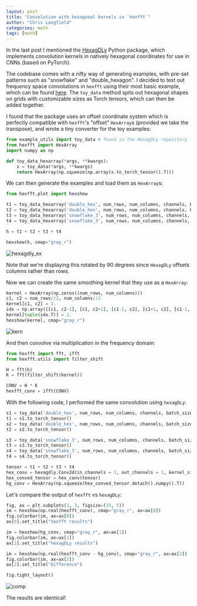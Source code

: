 ```yaml
---
layout: post
title: "Convolution with hexagonal kernels in `hexfft`"
author: "Chris Langfield"
categories: math
tags: [math]
---
```


In the last post I mentioned the [HexagDLy](https://github.com/ai4iacts/hexagdly) Python package, which implements convolution kernels in natively hexagonal coordinates for use in CNNs (based on PyTorch).

The codebase comes with a nifty way of generating examples, with pre-set patterns such as "snowflake" and "double_hexagon". I decided to test out frequency space convolutions in `hexfft`
using their most basic example, which can be found [here](https://github.com/ai4iacts/hexagdly/blob/master/notebooks/hexagdly_2d_example.ipynb). The `toy_data` method spits out hexagonal shapes
on grids with customizable sizes as Torch tensors, which can then be added together.

I found that the package uses an offset coordinate system which is perfectly compatible with `hexfft`'s "offset" `HexArray`s (provided we take the transpose), and wrote a tiny converter for the toy examples:

```python
from example_utils import toy_data # found in the HexagDLy repository
from hexfft import HexArray
import numpy as np

def toy_data_hexarray(*args, **kwargs):
    x = toy_data(*args, **kwargs)
    return HexArray(np.squeeze(np.array(x.to_torch_tensor().T)))
```

We can then generate the examples and load them as `HexArray`s:

```python
from hexfft.plot import hexshow

t1 = toy_data_hexarray('double_hex', num_rows, num_columns, channels, batch_size, px=5, py=5)
t2 = toy_data_hexarray('double_hex', num_rows, num_columns, channels, batch_size, px=14, py=8)
t3 = toy_data_hexarray('snowflake_3', num_rows, num_columns, channels, batch_size, px=5, py=16)
t4 = toy_data_hexarray('snowflake_3', num_rows, num_columns, channels, batch_size, px=14, py=19)

h = t1 + t2 + t3 + t4 

hexshow(h, cmap="gray_r")
```
![hexagdly_ex](https://github.com/chris-langfield/chris-langfield.github.io/assets/34426450/26f22407-8f1c-463d-baf9-37abe1702b79)

Note that we're displaying this rotated by 90 degrees since `HexagDLy` offsets columns rather than rows.

Now we can create the same smoothing kernel that they use as a `HexArray`:

```python
kernel = HexArray(np.zeros((num_rows, num_columns)))
c1, c2 = num_rows//2, num_columns//2
kernel[c1, c2] = 1.
idx = np.array([[c1, c2-1], [c1, c2+1], [c1-1, c2], [c1+1, c2], [c1-1, c2-1], [c1+1, c2-1]])
kernel[tuple(idx.T)] = 1.
hexshow(kernel, cmap="gray_r")
```
![kern](https://github.com/chris-langfield/chris-langfield.github.io/assets/34426450/24372aca-a975-424d-b5e1-5bc30963a1fa)

And then convolve via multiplication in the frequency domain:

```python
from hexfft import fft, ifft
from hexfft.utils import filter_shift

H = fft(h)
K = fft(filter_shift(kernel))

CONV = H * K
hexfft_conv = ifft(CONV)
```

With the following code, I performed the same convolution using `hexagDLy`:

```python
s1 = toy_data('double_hex', num_rows, num_columns, channels, batch_size, px=5, py=5)
t1 = s1.to_torch_tensor()
s2 = toy_data('double_hex', num_rows, num_columns, channels, batch_size, px=14, py=8)
t2 = s2.to_torch_tensor()

s3 = toy_data('snowflake_3', num_rows, num_columns, channels, batch_size, px=5, py=16)
t3 = s3.to_torch_tensor()
s4 = toy_data('snowflake_3', num_rows, num_columns, channels, batch_size, px=14, py=19)
t4 = s4.to_torch_tensor()

tensor = t1 + t2 + t3 + t4 
hex_conv = hexagdly.Conv2d(in_channels = 1, out_channels = 1, kernel_size = 1, stride = 1, bias=False, debug=True)
hex_conved_tensor = hex_conv(tensor)
hg_conv = HexArray(np.squeeze(hex_conved_tensor.detach().numpy().T))
```

Let's compare the output of `hexfft` vs `hexagDLy`:

```python
fig, ax = plt.subplots(1, 3, figsize=(15, 5))
im = hexshow(np.real(hexfft_conv), cmap="gray_r", ax=ax[0])
fig.colorbar(im, ax=ax[0])
ax[0].set_title("hexfft results")

im = hexshow(hg_conv, cmap="gray_r", ax=ax[1])
fig.colorbar(im, ax=ax[1])
ax[1].set_title("hexagDLy results")

im = hexshow(np.real(hexfft_conv - hg_conv), cmap="gray_r", ax=ax[2])
fig.colorbar(im, ax=ax[2])
ax[2].set_title("Difference")

fig.tight_layout()
```

![comp](https://github.com/chris-langfield/chris-langfield.github.io/assets/34426450/5dd6f2fd-956a-4fd9-a9e3-2a49230bd1cb)


The results are identical! 





